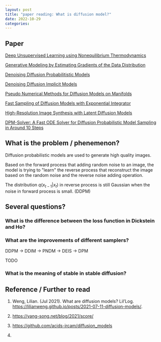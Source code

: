```yaml
---
layout: post
title: "paper reading: What is diffusion model?"
date: 2022-10-29
categories:
---
```


## Paper 

[Deep Unsupervised Learning using Nonequilibrium Thermodynamics](https://arxiv.org/pdf/1503.03585.pdf)

[Generative Modeling by Estimating Gradients of the Data Distribution](https://arxiv.org/pdf/1907.05600.pdf)

[Denoising Diffusion Probabilitistic Models](https://proceedings.neurips.cc/paper/2020/hash/4c5bcfec8584af0d967f1ab10179ca4b-Abstract.html)

[Denoising Diffusion Implicit Models](https://openreview.net/forum?id=St1giarCHLP)

[Pseudo Numerical Methods for Diffusion Models on Manifolds](https://arxiv.org/pdf/2202.09778.pdf)

[Fast Sampling of Diffusion Models with Exponential Integrator](https://arxiv.org/pdf/2204.13902.pdf)

[High-Resolution Image Synthesis with Latent Diffusion Models](https://openaccess.thecvf.com/content/CVPR2022/papers/Rombach_High-Resolution_Image_Synthesis_With_Latent_Diffusion_Models_CVPR_2022_paper.pdf)

[DPM-Solver: A Fast ODE Solver for Diffusion Probabilistic Model Sampling in Around 10 Steps](https://arxiv.org/pdf/2206.00927.pdf)

## What is the problem / phenemenon?

Diffusion probabilistic models are used to generate high quality images. 

Based on the forward process that adding random noise to an image, the model is trying to "learn" the reverse process that reconstruct the image based on the random noise and the reverse noise adding operation.

The distribution $q(x_{t-1}|x_t)$ in reverse process is still Gaussian when the noise in forward process is small. (DDPM)

## Several questions?

### What is the difference between the loss function in Dickstein and Ho? 



### What are the improvements of different samplers?

DDPM -> DDIM -> PNDM -> DEIS -> DPM

TODO

### What is the meaning of stable in stable diffusion?



## Reference / Further to read

1. Weng, Lilian. (Jul 2021). What are diffusion models? Lil’Log. https://lilianweng.github.io/posts/2021-07-11-diffusion-models/.

2. https://yang-song.net/blog/2021/score/

3. https://github.com/acids-ircam/diffusion_models

4. 